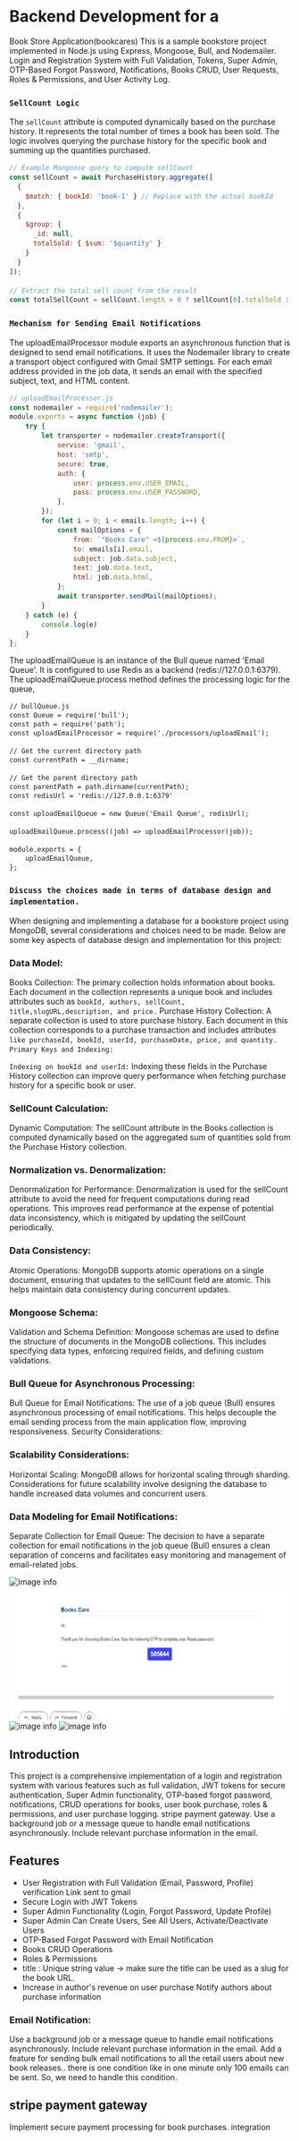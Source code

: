 # Backend Development for a
Book Store Application(bookcares)
This is a sample bookstore project implemented in Node.js using Express, Mongoose, Bull, and Nodemailer.
Login and Registration System with Full Validation, Tokens, Super Admin, OTP-Based Forgot Password, Notifications, Books CRUD, User Requests, Roles & Permissions, and User Activity Log.

### `SellCount Logic`

The `sellCount` attribute is computed dynamically based on the purchase history. It represents the total number of times a book has been sold. The logic involves querying the purchase history for the specific book and summing up the quantities purchased.

```javascript
// Example Mongoose query to compute sellCount
const sellCount = await PurchaseHistory.aggregate([
  {
    $match: { bookId: 'book-1' } // Replace with the actual bookId
  },
  {
    $group: {
      _id: null,
      totalSold: { $sum: '$quantity' }
    }
  }
]);

// Extract the total sell count from the result
const totalSellCount = sellCount.length > 0 ? sellCount[0].totalSold : 0;
```
### `Mechanism for Sending Email Notifications`
The uploadEmailProcessor module exports an asynchronous function that is designed to send email notifications.
It uses the Nodemailer library to create a transport object configured with Gmail SMTP settings.
For each email address provided in the job data, it sends an email with the specified subject, text, and HTML content.
```javascript
// uploadEmailProcessor.js
const nodemailer = require('nodemailer');
module.exports = async function (job) {
    try {
        let transporter = nodemailer.createTransport({
            service: 'gmail',
            host: 'smtp',
            secure: true,
            auth: {
                user: process.env.USER_EMAIL,
                pass: process.env.USER_PASSWORD,
            },
        });
        for (let i = 0; i < emails.length; i++) {
            const mailOptions = {
                from: `"Books Care" <${process.env.FROM}>`,
                to: emails[i].email,
                subject: job.data.subject,
                text: job.data.text,
                html: job.data.html,
            };
            await transporter.sendMail(mailOptions);
        }
    } catch (e) {
        console.log(e)
    }
};

```
The uploadEmailQueue is an instance of the Bull queue named 'Email Queue'.
It is configured to use Redis as a backend (redis://127.0.0.1:6379).
The uploadEmailQueue.process method defines the processing logic for the queue,

```
// bullQueue.js
const Queue = require('bull');
const path = require('path');
const uploadEmailProcessor = require('./processors/uploadEmail');

// Get the current directory path
const currentPath = __dirname;

// Get the parent directory path
const parentPath = path.dirname(currentPath);
const redisUrl = 'redis://127.0.0.1:6379'

const uploadEmailQueue = new Queue('Email Queue', redisUrl);

uploadEmailQueue.process((job) => uploadEmailProcessor(job));

module.exports = {
    uploadEmailQueue,
};

```





### `Discuss the choices made in terms of database design and implementation.`
When designing and implementing a database for a bookstore project using MongoDB, several considerations and choices need to be made. Below are some key aspects of database design and implementation for this project:
### Data Model:

Books Collection: The primary collection holds information about books. Each document in the collection represents a unique book and includes attributes such as `bookId, authors, sellCount, title,slugURL,description, and price.`
Purchase History Collection: A separate collection is used to store purchase history. Each document in this collection corresponds to a purchase transaction and includes attributes `like purchaseId, bookId, userId, purchaseDate, price, and quantity.
Primary Keys and Indexing:`

`Indexing on bookId and userId:` Indexing these fields in the Purchase History collection can improve query performance when fetching purchase history for a specific book or user.
### SellCount Calculation:
Dynamic Computation: The sellCount attribute in the Books collection is computed dynamically based on the aggregated sum of quantities sold from the Purchase History collection.
### Normalization vs. Denormalization:
Denormalization for Performance: Denormalization is used for the sellCount attribute to avoid the need for frequent computations during read operations. This improves read performance at the expense of potential data inconsistency, which is mitigated by updating the sellCount periodically.
### Data Consistency:
Atomic Operations: MongoDB supports atomic operations on a single document, ensuring that updates to the sellCount field are atomic. This helps maintain data consistency during concurrent updates.
### Mongoose Schema:
Validation and Schema Definition: Mongoose schemas are used to define the structure of documents in the MongoDB collections. This includes specifying data types, enforcing required fields, and defining custom validations.

### Bull Queue for Asynchronous Processing:
Bull Queue for Email Notifications: The use of a job queue (Bull) ensures asynchronous processing of email notifications. This helps decouple the email sending process from the main application flow, improving responsiveness.
Security Considerations:

### Scalability Considerations:
Horizontal Scaling: MongoDB allows for horizontal scaling through sharding. Considerations for future scalability involve designing the database to handle increased data volumes and concurrent users.
### Data Modeling for Email Notifications:

Separate Collection for Email Queue: The decision to have a separate collection for email notifications in the job queue (Bull) ensures a clean separation of concerns and facilitates easy monitoring and management of email-related jobs.


  <!-- ![ image info](./img/otp.png) ![ image info](./img/verification1.png) -->
  ![ image info](./img/verificationmail.png)
  ![ image info](./img/otp.png)
 ![ image info](./img/NewBookNotification.png)
  ![ image info](./img/paym.png)
## Introduction

This project is a comprehensive implementation of a login and registration system with various features such as full validation, JWT tokens for secure authentication, Super Admin functionality, OTP-based forgot password, notifications, CRUD operations for books, user book purchase, roles & permissions, and user purchase logging. stripe payment gateway.
Use a background job or a message queue to handle email notifications asynchronously.
Include relevant purchase information in the email.

## Features

- User Registration with Full Validation (Email, Password, Profile) verification Link sent to gmail
- Secure Login with JWT Tokens
- Super Admin Functionality (Login, Forgot Password, Update Profile)
- Super Admin Can Create Users, See All Users, Activate/Deactivate Users
- OTP-Based Forgot Password with Email Notification
- Books CRUD Operations
- Roles & Permissions
- title : Unique string value -> make sure the title can be used as a slug for the book URL.
- Increase in author's revenue on user purchase
Notify authors about purchase information
### Email Notification:
Use a background job or a message queue to handle email notifications asynchronously.
Include relevant purchase information in the email.
Add a feature for sending bulk email notifications to all the retail users about new book releases..
there is one condition like in one minute only 100 emails can be sent. So, we need to handle this
condition.
## stripe payment gateway
Implement secure payment processing for book purchases. integration 
     